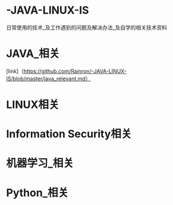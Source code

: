 # -JAVA-LINUX-IS
日常使用的技术_及工作遇到的问题及解决办法_及自学的相关技术资料

JAVA_相关
====
[link]（https://github.com/Rainron/-JAVA-LINUX-IS/blob/master/java_relevant.md）



LINUX相关
====


Information Security相关
====



机器学习_相关
====


Python_相关
====







